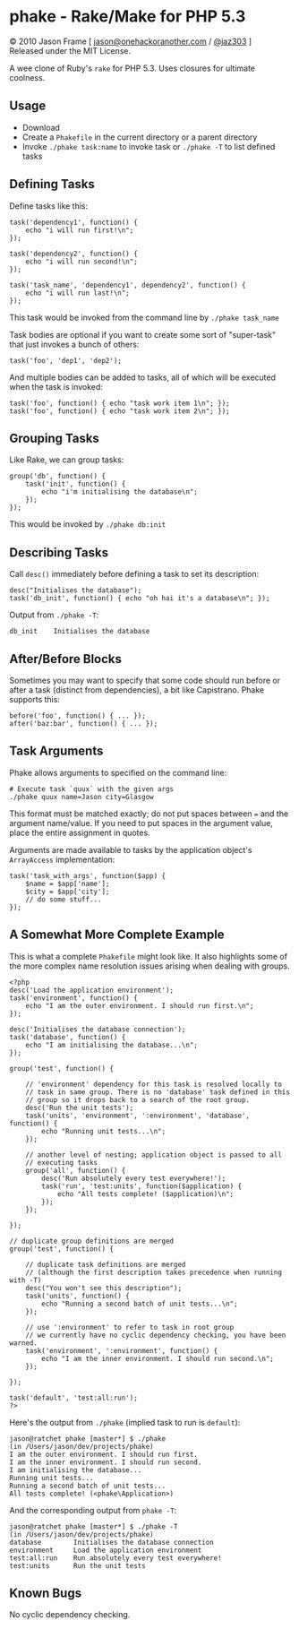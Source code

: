 phake - Rake/Make for PHP 5.3
=============================

&copy; 2010 Jason Frame [ [jason@onehackoranother.com](mailto:jason@onehackoranother.com) / [@jaz303](http://twitter.com/jaz303) ]  
Released under the MIT License.

A wee clone of Ruby's `rake` for PHP 5.3. Uses closures for ultimate coolness.

Usage
-----

  * Download
  * Create a `Phakefile` in the current directory or a parent directory
  * Invoke `./phake task:name` to invoke task or `./phake -T` to list defined tasks
  
Defining Tasks
--------------

Define tasks like this:

    task('dependency1', function() {
        echo "i will run first!\n";
    });
    
    task('dependency2', function() {
        echo "i will run second!\n";
    });

    task('task_name', 'dependency1', dependency2', function() {
        echo "i will run last!\n";
    });
    
This task would be invoked from the command line by `./phake task_name`

Task bodies are optional if you want to create some sort of "super-task" that just invokes a bunch of others:

    task('foo', 'dep1', 'dep2');

And multiple bodies can be added to tasks, all of which will be executed when the task is invoked:

    task('foo', function() { echo "task work item 1\n"; });
    task('foo', function() { echo "task work item 2\n"; });

Grouping Tasks
--------------

Like Rake, we can group tasks:

    group('db', function() {
        task('init', function() {
            echo "i'm initialising the database\n";
        });
    });
    
This would be invoked by `./phake db:init`

Describing Tasks
----------------

Call `desc()` immediately before defining a task to set its description:

    desc("Initialises the database");
    task('db_init', function() { echo "oh hai it's a database\n"; });
    
Output from `./phake -T`:

    db_init    Initialises the database
  
After/Before Blocks
-------------------

Sometimes you may want to specify that some code should run before or after a task (distinct from dependencies), a bit like Capistrano. Phake supports this:

    before('foo', function() { ... });
    after('baz:bar', function() { ... });
    
Task Arguments
--------------

Phake allows arguments to specified on the command line:

    # Execute task `quux` with the given args
    ./phake quux name=Jason city=Glasgow
    
This format must be matched exactly; do not put spaces between `=` and the argument name/value. If you need to put spaces in the argument value, place the entire assignment in quotes.

Arguments are made available to tasks by the application object's `ArrayAccess` implementation:

    task('task_with_args', function($app) {
        $name = $app['name'];
        $city = $app['city'];
        // do some stuff...
    });

A Somewhat More Complete Example
--------------------------------

This is what a complete `Phakefile` might look like. It also highlights some of the more complex name resolution issues arising when dealing with groups.

    <?php
    desc('Load the application environment');
    task('environment', function() {
        echo "I am the outer environment. I should run first.\n";
    });

    desc('Initialises the database connection');
    task('database', function() {
        echo "I am initialising the database...\n";
    });

    group('test', function() {
    
        // 'environment' dependency for this task is resolved locally to
        // task in same group. There is no 'database' task defined in this
        // group so it drops back to a search of the root group.
        desc('Run the unit tests');
        task('units', 'environment', ':environment', 'database', function() {
            echo "Running unit tests...\n";
        });
    
        // another level of nesting; application object is passed to all
        // executing tasks
        group('all', function() {
            desc('Run absolutely every test everywhere!');
            task('run', 'test:units', function($application) {
                echo "All tests complete! ($application)\n";
            });
        });

    });

    // duplicate group definitions are merged
    group('test', function() {
    
        // duplicate task definitions are merged
        // (although the first description takes precedence when running with -T)
        desc("You won't see this description");
        task('units', function() {
            echo "Running a second batch of unit tests...\n";
        });
    
        // use ':environment' to refer to task in root group
        // we currently have no cyclic dependency checking, you have been warned.
        task('environment', ':environment', function() {
            echo "I am the inner environment. I should run second.\n";
        });
    
    });

    task('default', 'test:all:run');
    ?>
    
Here's the output from `./phake` (implied task to run is `default`):

    jason@ratchet phake [master*] $ ./phake
    (in /Users/jason/dev/projects/phake)
    I am the outer environment. I should run first.
    I am the inner environment. I should run second.
    I am initialising the database...
    Running unit tests...
    Running a second batch of unit tests...
    All tests complete! (<phake\Application>)
    
And the corresponding output from `phake -T`:

    jason@ratchet phake [master*] $ ./phake -T
    (in /Users/jason/dev/projects/phake)
    database        Initialises the database connection
    environment     Load the application environment
    test:all:run    Run absolutely every test everywhere!
    test:units      Run the unit tests
    
Known Bugs
----------

No cyclic dependency checking.